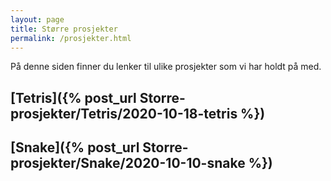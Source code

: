 ```yaml
---
layout: page
title: Større prosjekter
permalink: /prosjekter.html
---
```



På denne siden finner du lenker til ulike prosjekter som vi har holdt på med. 

## [Tetris]({% post_url Storre-prosjekter/Tetris/2020-10-18-tetris %}) 

 
## [Snake]({% post_url Storre-prosjekter/Snake/2020-10-10-snake %}) 
 